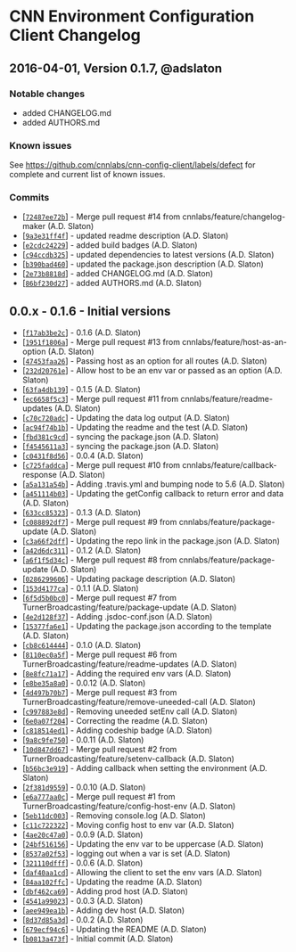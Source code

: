 # CNN Environment Configuration Client Changelog


## 2016-04-01, Version 0.1.7, @adslaton

### Notable changes

- added CHANGELOG.md
- added AUTHORS.md


### Known issues

See https://github.com/cnnlabs/cnn-config-client/labels/defect for complete and
current list of known issues.

### Commits

* [[`72487ee72b`](https://github.com/cnnlabs/cnn-config-client/commit/72487ee72b)] - Merge pull request #14 from cnnlabs/feature/changelog-maker (A.D. Slaton) 
* [[`9a3e31ff4f`](https://github.com/cnnlabs/cnn-config-client/commit/9a3e31ff4f)] - updated readme description (A.D. Slaton) 
* [[`e2cdc24229`](https://github.com/cnnlabs/cnn-config-client/commit/e2cdc24229)] - added build badges (A.D. Slaton) 
* [[`c94ccdb325`](https://github.com/cnnlabs/cnn-config-client/commit/c94ccdb325)] - updated dependencies to latest versions (A.D. Slaton) 
* [[`b390bad460`](https://github.com/cnnlabs/cnn-config-client/commit/b390bad460)] - updated the package.json description (A.D. Slaton) 
* [[`2e73b8818d`](https://github.com/cnnlabs/cnn-config-client/commit/2e73b8818d)] - added CHANGELOG.md (A.D. Slaton) 
* [[`86bf230d27`](https://github.com/cnnlabs/cnn-config-client/commit/86bf230d27)] - added AUTHORS.md (A.D. Slaton) 


## 0.0.x - 0.1.6 - Initial versions

* [[`f17ab3be2c`](https://github.com/cnnlabs/cnn-config-client/commit/f17ab3be2c)] - 0.1.6 (A.D. Slaton) 
* [[`1951f1806a`](https://github.com/cnnlabs/cnn-config-client/commit/1951f1806a)] - Merge pull request #13 from cnnlabs/feature/host-as-an-option (A.D. Slaton) 
* [[`47453faa26`](https://github.com/cnnlabs/cnn-config-client/commit/47453faa26)] - Passing host as an option for all routes (A.D. Slaton) 
* [[`232d20761e`](https://github.com/cnnlabs/cnn-config-client/commit/232d20761e)] - Allow host to be an env var or passed as an option (A.D. Slaton) 
* [[`63fa4db139`](https://github.com/cnnlabs/cnn-config-client/commit/63fa4db139)] - 0.1.5 (A.D. Slaton) 
* [[`ec6658f5c3`](https://github.com/cnnlabs/cnn-config-client/commit/ec6658f5c3)] - Merge pull request #11 from cnnlabs/feature/readme-updates (A.D. Slaton) 
* [[`c70c720adc`](https://github.com/cnnlabs/cnn-config-client/commit/c70c720adc)] - Updating the data log output (A.D. Slaton) 
* [[`ac94f74b1b`](https://github.com/cnnlabs/cnn-config-client/commit/ac94f74b1b)] - Updating the readme and the test (A.D. Slaton) 
* [[`fbd381c9cd`](https://github.com/cnnlabs/cnn-config-client/commit/fbd381c9cd)] - syncing the package.json (A.D. Slaton) 
* [[`f4545611a3`](https://github.com/cnnlabs/cnn-config-client/commit/f4545611a3)] - syncing the package.json (A.D. Slaton) 
* [[`c0431f8d56`](https://github.com/cnnlabs/cnn-config-client/commit/c0431f8d56)] - 0.0.4 (A.D. Slaton) 
* [[`c725faddca`](https://github.com/cnnlabs/cnn-config-client/commit/c725faddca)] - Merge pull request #10 from cnnlabs/feature/callback-response (A.D. Slaton) 
* [[`a5a131a54b`](https://github.com/cnnlabs/cnn-config-client/commit/a5a131a54b)] - Adding .travis.yml and bumping node to 5.6 (A.D. Slaton) 
* [[`a451114b03`](https://github.com/cnnlabs/cnn-config-client/commit/a451114b03)] - Updating the getConfig callback to return error and data (A.D. Slaton) 
* [[`633cc85323`](https://github.com/cnnlabs/cnn-config-client/commit/633cc85323)] - 0.1.3 (A.D. Slaton) 
* [[`c088892df7`](https://github.com/cnnlabs/cnn-config-client/commit/c088892df7)] - Merge pull request #9 from cnnlabs/feature/package-update (A.D. Slaton) 
* [[`c3a66f2dff`](https://github.com/cnnlabs/cnn-config-client/commit/c3a66f2dff)] - Updating the repo link in the package.json (A.D. Slaton) 
* [[`a42d6dc311`](https://github.com/cnnlabs/cnn-config-client/commit/a42d6dc311)] - 0.1.2 (A.D. Slaton) 
* [[`a6f1f5d34c`](https://github.com/cnnlabs/cnn-config-client/commit/a6f1f5d34c)] - Merge pull request #8 from cnnlabs/feature/package-update (A.D. Slaton) 
* [[`0286299606`](https://github.com/cnnlabs/cnn-config-client/commit/0286299606)] - Updating package description (A.D. Slaton) 
* [[`153d4177ca`](https://github.com/cnnlabs/cnn-config-client/commit/153d4177ca)] - 0.1.1 (A.D. Slaton) 
* [[`6f5d5b0bc0`](https://github.com/cnnlabs/cnn-config-client/commit/6f5d5b0bc0)] - Merge pull request #7 from TurnerBroadcasting/feature/package-update (A.D. Slaton) 
* [[`4e2d128f37`](https://github.com/cnnlabs/cnn-config-client/commit/4e2d128f37)] - Adding .jsdoc-conf.json (A.D. Slaton) 
* [[`15377fa6e1`](https://github.com/cnnlabs/cnn-config-client/commit/15377fa6e1)] - Updating the package.json according to the template (A.D. Slaton) 
* [[`cb8c614444`](https://github.com/cnnlabs/cnn-config-client/commit/cb8c614444)] - 0.1.0 (A.D. Slaton) 
* [[`8110ec0a5f`](https://github.com/cnnlabs/cnn-config-client/commit/8110ec0a5f)] - Merge pull request #6 from TurnerBroadcasting/feature/readme-updates (A.D. Slaton) 
* [[`8e8fc71a17`](https://github.com/cnnlabs/cnn-config-client/commit/8e8fc71a17)] - Adding the required env vars (A.D. Slaton) 
* [[`e8be35a8a0`](https://github.com/cnnlabs/cnn-config-client/commit/e8be35a8a0)] - 0.0.12 (A.D. Slaton) 
* [[`4d497b70b7`](https://github.com/cnnlabs/cnn-config-client/commit/4d497b70b7)] - Merge pull request #3 from TurnerBroadcasting/feature/remove-uneeded-call (A.D. Slaton) 
* [[`c997883e8d`](https://github.com/cnnlabs/cnn-config-client/commit/c997883e8d)] - Removing uneeded setEnv call (A.D. Slaton) 
* [[`6e0a07f204`](https://github.com/cnnlabs/cnn-config-client/commit/6e0a07f204)] - Correcting the readme (A.D. Slaton) 
* [[`c818514ed1`](https://github.com/cnnlabs/cnn-config-client/commit/c818514ed1)] - Adding codeship badge (A.D. Slaton) 
* [[`9a8c9fe750`](https://github.com/cnnlabs/cnn-config-client/commit/9a8c9fe750)] - 0.0.11 (A.D. Slaton) 
* [[`10d847dd67`](https://github.com/cnnlabs/cnn-config-client/commit/10d847dd67)] - Merge pull request #2 from TurnerBroadcasting/feature/setenv-callback (A.D. Slaton) 
* [[`b56bc3e919`](https://github.com/cnnlabs/cnn-config-client/commit/b56bc3e919)] - Adding callback when setting the environment (A.D. Slaton) 
* [[`2f381d9559`](https://github.com/cnnlabs/cnn-config-client/commit/2f381d9559)] - 0.0.10 (A.D. Slaton) 
* [[`e6a777aa0c`](https://github.com/cnnlabs/cnn-config-client/commit/e6a777aa0c)] - Merge pull request #1 from TurnerBroadcasting/feature/config-host-env (A.D. Slaton) 
* [[`5eb11dc003`](https://github.com/cnnlabs/cnn-config-client/commit/5eb11dc003)] - Removing console.log (A.D. Slaton) 
* [[`c11c722322`](https://github.com/cnnlabs/cnn-config-client/commit/c11c722322)] - Moving config host to env var (A.D. Slaton) 
* [[`4ae20c47a0`](https://github.com/cnnlabs/cnn-config-client/commit/4ae20c47a0)] - 0.0.9 (A.D. Slaton) 
* [[`24bf516156`](https://github.com/cnnlabs/cnn-config-client/commit/24bf516156)] - Updating the env var to be uppercase (A.D. Slaton) 
* [[`8537a02f53`](https://github.com/cnnlabs/cnn-config-client/commit/8537a02f53)] - logging out when a var is set (A.D. Slaton) 
* [[`321110dfff`](https://github.com/cnnlabs/cnn-config-client/commit/321110dfff)] - 0.0.6 (A.D. Slaton) 
* [[`daf40aa1cd`](https://github.com/cnnlabs/cnn-config-client/commit/daf40aa1cd)] - Allowing the client to set the env vars (A.D. Slaton) 
* [[`84aa102ffc`](https://github.com/cnnlabs/cnn-config-client/commit/84aa102ffc)] - Updating the readme (A.D. Slaton) 
* [[`dbf462ca69`](https://github.com/cnnlabs/cnn-config-client/commit/dbf462ca69)] - Adding prod host (A.D. Slaton) 
* [[`4541a99023`](https://github.com/cnnlabs/cnn-config-client/commit/4541a99023)] - 0.0.3 (A.D. Slaton) 
* [[`aee949ea1b`](https://github.com/cnnlabs/cnn-config-client/commit/aee949ea1b)] - Adding dev host (A.D. Slaton) 
* [[`8d37d85a3d`](https://github.com/cnnlabs/cnn-config-client/commit/8d37d85a3d)] - 0.0.2 (A.D. Slaton) 
* [[`679ecf94c6`](https://github.com/cnnlabs/cnn-config-client/commit/679ecf94c6)] - Updating the README (A.D. Slaton) 
* [[`b0813a473f`](https://github.com/cnnlabs/cnn-config-client/commit/b0813a473f)] - Initial commit (A.D. Slaton) 